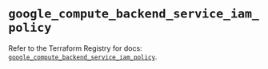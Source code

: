 # `google_compute_backend_service_iam_policy`

Refer to the Terraform Registry for docs: [`google_compute_backend_service_iam_policy`](https://registry.terraform.io/providers/hashicorp/google-beta/6.22.0/docs/resources/google_compute_backend_service_iam_policy).
